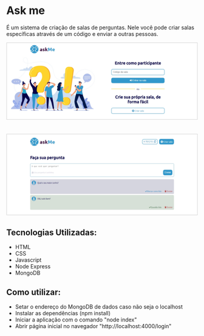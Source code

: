 # Ask me

É um sistema de criação de salas de perguntas. Nele você pode criar salas específicas através de um código e enviar a outras pessoas. 



![Tela de Login](https://github.com/santos-glebson/ask-me/blob/main/public/images/readme-askme-image-1.jpg)
<br/>
<br/>
<br/>
![Tela de Denúncias](https://github.com/santos-glebson/ask-me/blob/main/public/images/readme-askme-image-2.jpg)

## Tecnologias Utilizadas:
* HTML
* CSS
* Javascript
* Node Express
* MongoDB

## Como utilizar:
* Setar o endereço do MongoDB de dados caso não seja o localhost
* Instalar as dependências (npm install)
* Iniciar a aplicação com o comando "node index"
* Abrir página inicial no navegador "http://localhost:4000/login"
